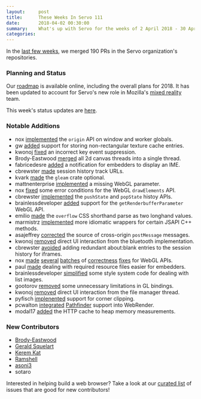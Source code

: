 ```yaml
---
layout:     post
title:      These Weeks In Servo 111
date:       2018-04-02 00:30:00
summary:    What's up with Servo for the weeks of 2 April 2018 - 30 April 2018
categories:
---
```


In the [last few weeks](https://github.com/pulls?utf8=%E2%9C%93&q=is%3Apr+is%3Amerged+closed%3A2018-04-02..2018-04-30+user%3Aservo+),
we merged 190 PRs in the Servo organization's repositories.

### Planning and Status

Our [roadmap](https://github.com/servo/servo/wiki/Roadmap) is available online, including the overall plans for 2018.
It has been updated to account for Servo's new role in Mozilla's [mixed reality](https://blog.servo.org/2018/03/09/servo-and-mixed-reality/) team.

This week's status updates are [here](https://www.standu.ps/project/servo/).

### Notable Additions

- nox [implemented](https://github.com/servo/servo/pull/20702) the `origin` API on window and worker globals.
- gw [added](https://github.com/servo/webrender/pull/2694) support for storing non-rectangular texture cache entries.
- kwonoj [fixed](https://github.com/servo/servo/pull/20687) an incorrect key event suppression.
- Brody-Eastwood [merged](https://github.com/servo/servo/pull/20680) all 2d canvas threads into a single thread.
- fabricedesre [added](https://github.com/servo/servo/pull/20676) a notification for embedders to display an IME.
- cbrewster [made](https://github.com/servo/servo/pull/20671) session history track URLs.
- kvark [made](https://github.com/servo/servo/pull/20658) the `gleam` crate optional.
- mattnenterprise [implemented](https://github.com/servo/servo/pull/20648) a missing WebGL parameter.
- nox [fixed](https://github.com/servo/servo/pull/20646) some error conditions for the WebGL `drawElements` API.
- cbrewster [implemented](https://github.com/servo/servo/pull/20638) the `pushState` and `popState` histoy APIs.
- brainlessdeveloper [added](https://github.com/servo/servo/pull/20631) support for the `getRenderbufferParameter` WebGL API.
- emilio [made](https://github.com/servo/servo/pull/20627) the `overflow` CSS shorthand parse as two longhand values.
- marmistrz [implemented](https://github.com/servo/rust-mozjs/pull/422) more idiomatic wrappers for certain JSAPI C++ methods.
- asajeffrey [corrected](https://github.com/servo/servo/pull/20614) the source of cross-origin `postMessage` messages.
- kwonoj [removed](https://github.com/servo/servo/pull/20578) direct UI interaction from the bluetooth implementation.
- cbrewster [avoided](https://github.com/servo/servo/pull/20579) adding redundant about:blank entries to the session history for iframes.
- nox [made](https://github.com/servo/servo/pull/20565) [several](https://github.com/servo/servo/pull/20598) [batches](https://github.com/servo/servo/pull/20539) of [correctness](https://github.com/servo/servo/pull/20518) [fixes](https://github.com/servo/servo/pull/20525) for WebGL APIs.
- paul [made](https://github.com/servo/servo/pull/20533) dealing with required resource files easier for embedders.
- brainlessdeveloper [simplified](https://github.com/servo/servo/pull/20482) some style system code for dealing with list images.
- gootorov [removed](https://github.com/servo/gleam/pull/161) some unnecessary limitations in GL bindings.
- kwonoj [removed](https://github.com/servo/servo/pull/20480) direct UI interaction from the file manager thread.
- pyfisch [implenented](https://github.com/servo/servo/pull/20420) support for corner clipping.
- pcwalton [integrated](https://github.com/servo/webrender/pull/2566) [Pathfinder](https://github.com/pcwalton/pathfinder/) support into WebRender.
- modal17 [added](https://github.com/servo/servo/pull/20391) the HTTP cache to heap memory measurements.


### New Contributors

- [Brody-Eastwood](https://github.com/Brody-Eastwood)
- [Gerald Squelart](https://github.com/squelart)
- [Kerem Kat](https://github.com/krk)
- [Ramshell](https://github.com/Ramshell)
- [asoni3](https://github.com/asoni3)
- sotaro

Interested in helping build a web browser? Take a look at our [curated list](https://starters.servo.org/) of issues that are good for new contributors!
